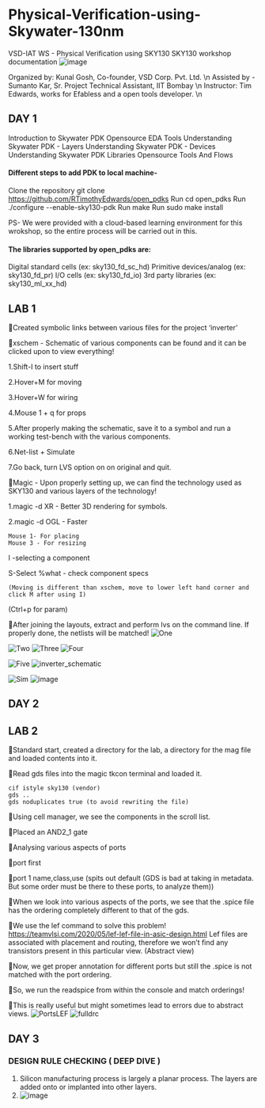 # Physical-Verification-using-Skywater-130nm
VSD-IAT WS - Physical Verification using SKY130
SKY130 workshop documentation
![image](https://user-images.githubusercontent.com/72557903/195252666-574a2ea4-bf38-45ad-93bf-58552108ef1d.png)

Organized by: Kunal Gosh, Co-founder, VSD Corp. Pvt. Ltd. \n
Assisted by - Sumanto Kar, Sr. Project Technical Assistant, IIT Bombay \n
Instructor: Tim Edwards, works for Efabless and a open tools developer. \n

## DAY 1

Introduction to Skywater PDK
Opensource EDA Tools
Understanding Skywater PDK - Layers
Understanding Skywater PDK - Devices
Understanding Skywater PDK Libraries
Opensource Tools And Flows

#### Different steps to add PDK to local machine- 

Clone the repository git clone https://github.com/RTimothyEdwards/open_pdks
Run cd open_pdks
Run ./configure --enable-sky130-pdk
Run make
Run sudo make install

PS- We were provided with a cloud-based learning environment for this wrokshop, so the entire process will be carried out in this.

#### The libraries supported by open_pdks are:

Digital standard cells (ex: sky130_fd_sc_hd) 
Primitive devices/analog (ex: sky130_fd_pr)
I/O cells (ex: sky130_fd_io)
3rd party libraries (ex: sky130_ml_xx_hd)


## LAB 1

Created symbolic links between various files for the project ‘inverter’

xschem - Schematic of various components can be found and it can be clicked upon to view everything!

1.Shift-I to insert stuff

2.Hover+M for moving

3.Hover+W for wiring

4.Mouse 1 + q for props

5.After properly making the schematic, save it to a symbol and run a working test-bench with the various components.

6.Net-list +  Simulate

7.Go back, turn LVS option on on original and quit.

Magic -  Upon properly setting up, we can find the technology used as SKY130 and various layers of the technology!

1.magic -d XR - Better 3D rendering for symbols.

2.magic -d OGL - Faster

	Mouse 1- For placing
	Mouse 3 - For resizing
  
I -selecting a component

S-Select 
	%what - check component specs
  
	(Moving is different than xschem, move to lower left hand corner and click M after using I)
(Ctrl+p for param)

After joining the layouts, extract and perform lvs on the command line. If properly done, the netlists will be matched!
![One](https://user-images.githubusercontent.com/72557903/195254892-02b566d2-f485-4486-ac52-a6c0e13f841b.JPG)

![Two](https://user-images.githubusercontent.com/72557903/195254852-dfbe9859-2151-4ddf-94ba-7a501b81b7bc.JPG)
![Three](https://user-images.githubusercontent.com/72557903/195254908-6ef9a459-e08d-4460-8725-2098b43bc980.JPG)
![Four](https://user-images.githubusercontent.com/72557903/195254920-1f316ab5-2e74-436d-8295-ddbc055ac5ae.JPG)

![Five](https://user-images.githubusercontent.com/72557903/195254923-95b4a37f-7d40-41e3-bfac-87b50a0ec565.JPG)
![inverter_schematic](https://user-images.githubusercontent.com/72557903/195254933-f227c76f-2f7e-4162-941b-90f0c863ab15.JPG)

![Sim](https://user-images.githubusercontent.com/72557903/195254937-f26452c7-2641-46fb-b7a2-2832e87364d8.JPG)
![image](https://user-images.githubusercontent.com/72557903/195255111-0fec957b-a5d7-447c-a9f2-28329c67a1b2.png)


## DAY 2
## LAB 2
Standard start, created a directory for the lab, a directory for the mag file and loaded contents into it.

Read gds files into the magic tkcon terminal and loaded it.

	cif istyle sky130 (vendor)
	gds ..
	gds noduplicates true (to avoid rewriting the file)
  
Using cell manager, we see the components in the scroll list.

Placed an AND2_1 gate

Analysing various aspects of ports

port first

port 1 name,class,use (spits out default (GDS is bad at taking in metadata. But some order must be there to these ports, to analyze them))

When we look into various aspects of the ports, we see that the .spice file has the ordering completely different to that of the gds.

We use the lef command to solve this problem!
		https://teamvlsi.com/2020/05/lef-lef-file-in-asic-design.html
		Lef files are associated with placement and routing, therefore we won’t find any transistors present in this particular view. (Abstract view)
    
Now, we get proper annotation for different ports but still the .spice is not matched with the port ordering.

So, we run the readspice from within the console and match orderings!

This is really useful but might sometimes lead to errors due to abstract views.
![PortsLEF](https://user-images.githubusercontent.com/72557903/195255262-d5d91710-eea8-4163-9919-c5049ceca80c.JPG)
![fulldrc](https://user-images.githubusercontent.com/72557903/195255295-470dc09d-58dd-4243-be25-25823c2cbbc0.JPG)

## DAY 3
### DESIGN RULE CHECKING ( DEEP DIVE )

1. Silicon manufacturing process is largely a planar process. The layers are added onto or implanted into other layers.
2. ![image](https://user-images.githubusercontent.com/72557903/195252426-25c7cb76-11f5-40b0-b467-daad84dd01c7.png)

